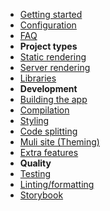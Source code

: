 - [Getting started](./docs/getting-started.md)
- [Configuration](./docs/configuration.md)
- [FAQ](./docs/faq)
- **Project types**
- [Static rendering](./docs/static-rendering.md)
- [Server rendering](./docs/server-rendering.md)
- [Libraries](./docs/libraries.md)
- **Development**
- [Building the app](./docs/building-the-app.md)
- [Compilation](./docs/compilation.md)
- [Styling](./docs/styling.md)
- [Code splitting](./docs/code-splitting.md)
- [Muli site (Theming)](./docs/multi-site.md)
- [Extra features](./docs/extra-features.md)
- **Quality**
- [Testing](./docs/testing.md)
- [Linting/formatting](./docs/linting.md)
- [Storybook](./docs/storybook.md)
